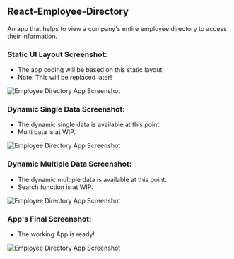 ## React-Employee-Directory
An app that helps to view a company's entire employee directory to access their information.

### Static UI Layout Screenshot:
- The app coding will be based on this static layout. 
- Note: This will be replaced later!

![Employee Directory App Screenshot](https://github.com/ssh1sharma/React-Employee-Directory/blob/master/employee-directory/src/static-layout-screenshot.JPG)

### Dynamic Single Data Screenshot:
- The dynamic single data is available at this point. 
- Multi data is at WIP.

![Employee Directory App Screenshot](https://github.com/ssh1sharma/React-Employee-Directory/blob/master/employee-directory/src/dynamic-data-single-screenshot.JPG)

### Dynamic Multiple Data Screenshot:
- The dynamic multiple data is available at this point. 
- Search function is at WIP.

![Employee Directory App Screenshot](https://github.com/ssh1sharma/React-Employee-Directory/blob/master/employee-directory/src/dynamic-data-multiple-screenshot.JPG)

### App's Final Screenshot:
- The working App is ready! 

![Employee Directory App Screenshot](https://github.com/ssh1sharma/React-Employee-Directory/blob/master/employee-directory/src/UI-final-screenshot.JPG)

